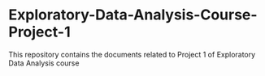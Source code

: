 # Exploratory-Data-Analysis-Course-Project-1
This repository contains the documents related to Project 1 of Exploratory Data Analysis course
